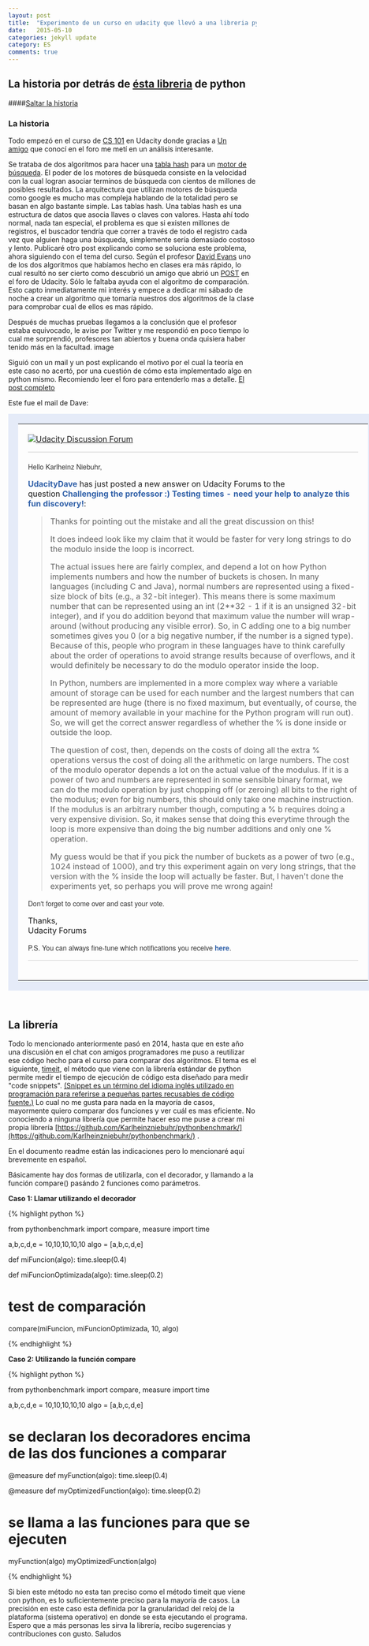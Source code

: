 ```yaml
---
layout: post
title:  "Experimento de un curso en udacity que llevó a una libreria python."
date:   2015-05-10
categories: jekyll update
category: ES
comments: true
---
```


## La historia por detrás de [ésta libreria](https://github.com/Karlheinzniebuhr/pythonbenchmark/) de python

####<A HREF="#libreria">Saltar la historia</A>

### La historia
Todo empezó en el curso de <a href="https://www.udacity.com/course/cs101" target="_blank">CS 101</a>&nbsp;en <span class="lG">Udacity</span> donde gracias a&nbsp;<a href="https://twitter.com/antoniogbo" target="_blank">Un amigo</a>&nbsp;que conocí en el foro me metí en un análisis interesante.

Se trataba de dos algoritmos para hacer una [tabla hash](http://es.wikipedia.org/wiki/Tabla_hash) para un [motor de búsqueda](http://es.wikipedia.org/wiki/Motor_de_b%C3%BAsqueda). El poder de los motores de búsqueda consiste en la velocidad con la cual logran asociar terminos de búsqueda con cientos de millones de posibles resultados. La arquitectura que utilizan motores de búsqueda como google es mucho mas compleja hablando de la totalidad pero se basan en algo bastante simple. Las tablas hash. Una tablas hash es una estructura de datos que asocia llaves o claves con valores. Hasta ahí todo normal, nada tan especial, el problema es que si existen millones de registros, el buscador tendría que correr a través de todo el registro cada vez que alguien haga una búsqueda, simplemente sería demasiado costoso y lento.  Publicaré otro post explicando como se soluciona este problema, ahora siguiendo con el tema del curso. Según el <span class="lG">profesor</span>&nbsp;<a href="http://www.cs.virginia.edu/~evans/" target="_blank">David Evans</a>&nbsp;uno de los dos algoritmos que habíamos hecho en clases era más rápido, lo cual resultó no ser cierto como descubrió un amigo que abrió un&nbsp;<a href="http://forums.udacity.com/questions/100164089/challenging-the-professor-testing-times-need-your-help-to-analyze-this-fun-discovery" target="_blank">POST</a>&nbsp;en <span class="lG">el foro de Udacity</span>. Sólo le faltaba ayuda con el algoritmo de comparación. Esto capto inmediatamente mi interés y empece a dedicar mi sábado de noche a crear un algoritmo que tomaría nuestros dos algoritmos de la clase para comprobar cual de ellos es mas rápido. 

Después de muchas pruebas llegamos a la conclusión que el profesor estaba equivocado, le avise por Twitter y me respondió en poco tiempo lo cual me sorprendió, profesores tan abiertos y buena onda quisiera haber tenido más en la facultad. 
image

Siguió con un mail y un post explicando el motivo por el cual la teoría en este caso no acertó, por una cuestión de cómo esta implementado algo en python mismo. Recomiendo leer el foro para entenderlo mas a detalle.
[El post completo](http://forums.udacity.com/questions/100164089/challenging-the-professor-testing-times-need-your-help-to-analyze-this-fun-discovery)

Este fue el mail de Dave:


<div style="margin:0px"><center><table style="border:20px solid rgb(229,235,248);margin:10px auto;width:750px;text-align:left"><tbody><tr><td style="padding:20px"><div><a href="http://forums.udacity.com/" style="border:0px" target="_blank"><img src="https://ci4.googleusercontent.com/proxy/wsN2DKbjBI7senlAjJqzk9lXNqjACOaM9trJgH04tbyoRY6Q7qCTBBQ6bOocCjdMu4M7ZXG2YoerCVWuqR-dlg=s0-d-e1-ft#http://forums.udacity.com/upfiles/logo.png" alt="Udacity Discussion Forum" border="0"></a><hr style="color:rgb(204,204,204);border:0px;min-height:1px;background-color:rgb(204,204,204);margin-bottom:20px">

<p style="color:rgb(51,51,51);font-family:'helvetica neue',arial,Helvetica,sans-serif;line-height:18px;font-size:14px;margin-top:10px">Hello Karlheinz Niebuhr,</p></div><p style="color:rgb(51,51,51);font-family:'helvetica neue',arial,Helvetica,sans-serif;line-height:18px;font-size:14px;margin-top:10px">

<a href="http://forums.udacity.com/users/100007336/udacitydave" style="color:rgb(48,96,168);text-decoration:none;font-weight:bold" target="_blank">UdacityDave</a>&nbsp;has just posted a new answer on <span class="lG">Udacity</span> Forums to the question&nbsp;<a href="http://forums.udacity.com/questions/100164089/challenging-the-professor-testing-times-need-your-help-to-analyze-this-fun-discovery" style="color:rgb(48,96,168);text-decoration:none;font-weight:bold" target="_blank">Challenging the <span class="lG">professor</span> :) Testing times - need your help to analyze this fun discovery!</a>:</p>

<blockquote><p>Thanks for pointing out the mistake and all the great discussion on this!</p><p>It does indeed look like my claim that it would be faster for very long strings to do the modulo inside the loop is incorrect.</p>

<p>The actual issues here are fairly complex, and depend a lot on how Python implements numbers and how the number of buckets is chosen. In many languages (including C and Java), normal numbers are represented using a fixed-size block of bits (e.g., a 32-bit integer). This means there is some maximum number that can be represented using an int (2**32 - 1 if it is an unsigned 32-bit integer), and if you do addition beyond that maximum value the number will wrap-around (without producing any visible error). So, in C adding one to a big number sometimes gives you 0 (or a big negative number, if the number is a signed type). Because of this, people who program in these languages have to think carefully about the order of operations to avoid strange results because of overflows, and it would definitely be necessary to do the modulo operator inside the loop.</p>

<p>In Python, numbers are implemented in a more complex way where a variable amount of storage can be used for each number and the largest numbers that can be represented are huge (there is no fixed maximum, but eventually, of course, the amount of memory available in your machine for the Python program will run out). So, we will get the correct answer regardless of whether the % is done inside or outside the loop.</p>

<p>The question of cost, then, depends on the costs of doing all the extra % operations versus the cost of doing all the arithmetic on large numbers. The cost of the modulo operator depends a lot on the actual value of the modulus. If it is a power of two and numbers are represented in some sensible binary format, we can do the modulo operation by just chopping off (or zeroing) all bits to the right of the modulus; even for big numbers, this should only take one machine instruction. If the modulus is an arbitrary number though, computing a % b requires doing a very expensive division. So, it makes sense that doing this everytime through the loop is more expensive than doing the big number additions and only one % operation.</p>

<p>My guess would be that if you pick the number of buckets as a power of two (e.g., 1024 instead of 1000), and try this experiment again on very long strings, that the version with the % inside the loop will actually be faster. But, I haven't done the experiments yet, so perhaps you will prove me wrong again!</p>

</blockquote><div><p style="color:rgb(51,51,51);font-family:'helvetica neue',arial,Helvetica,sans-serif;line-height:18px;font-size:14px;margin-top:10px">Don't forget to come over and cast your vote.</p><p style="color:rgb(51,51,51);font-family:'helvetica neue',arial,Helvetica,sans-serif;line-height:18px;font-size:14px;margin-top:10px">

Thanks,<br><span class="lG">Udacity</span> Forums</p><p style="color:rgb(51,51,51);font-family:'helvetica neue',arial,Helvetica,sans-serif;line-height:18px;font-size:14px;margin-top:10px">P.S. You can always fine-tune which notifications you receive&nbsp;<a href="http://forums.udacity.com/users/100113429/karlheinz-niebuhr/subscriptions/" style="color:rgb(48,96,168);text-decoration:none;font-weight:bold" target="_blank">here</a>.</p>

<hr style="color:rgb(204,204,204);border:0px;min-height:1px;background-color:rgb(204,204,204);margin-bottom:20px"><p style="color:rgb(51,51,51);font-family:'helvetica neue',arial,Helvetica,sans-serif;line-height:18px;font-size:14px;margin-top:10px">

<small style="font-family:'Lucida Grande',Trebuchet,Helvetica,sans-serif;font-size:12px"></small></p></div></td></tr></tbody></table></center></div></div><br>

## <A NAME="libreria">La librería</A>
Todo lo mencionado anteriormente pasó en 2014, hasta que en este año una discusión en el chat con amigos programadores me puso a reutilizar ese código hecho para el curso para comparar dos algoritmos. El tema es el siguiente, [timeit](https://docs.python.org/2/library/timeit.html), el método que viene con la librería estándar de python permite medir el tiempo de ejecución de código esta diseñado para medir "code snippets".  [(Snippet es un término del idioma inglés utilizado en programación para referirse a pequeñas partes recusables de código fuente.)](http://es.wikipedia.org/wiki/Snippet) Lo cual no me gusta para nada en la mayoría de casos, mayormente quiero comparar dos funciones y ver cuál es mas eficiente. No conociendo a ninguna librería que permite hacer eso me puse a crear mi propia librería [https://github.com/Karlheinzniebuhr/pythonbenchmark/](https://github.com/Karlheinzniebuhr/pythonbenchmark/) . 

En el documento readme están las indicaciones pero lo mencionaré aquí brevemente en español. 

Básicamente hay dos formas de utilizarla, con el decorador, y llamando a la función compare() pasándo 2 funciones como parámetros. 

**Caso 1: Llamar utilizando el decorador**

{% highlight python %}

from pythonbenchmark import compare, measure
import time

a,b,c,d,e = 10,10,10,10,10
algo = [a,b,c,d,e]

def miFuncion(algo):
    time.sleep(0.4)

def miFuncionOptimizada(algo):
    time.sleep(0.2)

# test de comparación
compare(miFuncion, miFuncionOptimizada, 10, algo)


{% endhighlight %}

**Caso 2: Utilizando la función compare**

{% highlight python %}

from pythonbenchmark import compare, measure
import time

a,b,c,d,e = 10,10,10,10,10
algo = [a,b,c,d,e]

# se declaran los decoradores encima de las dos funciones a comparar
@measure
def myFunction(algo):
    time.sleep(0.4)

@measure
def myOptimizedFunction(algo):
    time.sleep(0.2)

# se llama a las funciones para que se ejecuten
myFunction(algo)
myOptimizedFunction(algo)


{% endhighlight %}


Si bien este método no esta tan preciso como el método timeit que viene con python, es lo suficientemente preciso para la mayoría de casos. La precisión en este caso esta definida por la granularidad del reloj de la plataforma (sistema operativo) en donde se esta ejecutando el programa. 
Espero que a más personas les sirva la librería, recibo sugerencias y contribuciones con gusto.
Saludos